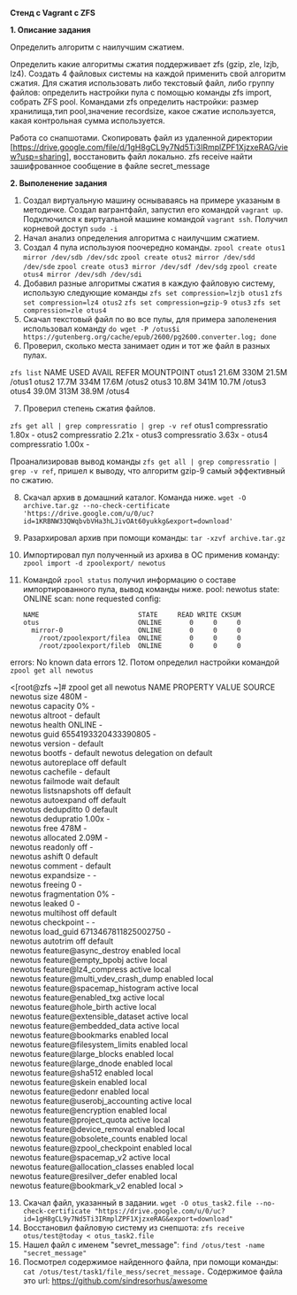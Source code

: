 **Стенд с Vagrant c ZFS**

 **1. Описание задания**

  Определить алгоритм с наилучшим сжатием.

  Определить какие алгоритмы сжатия поддерживает zfs (gzip, zle, lzjb, lz4). Создать 4 файловых системы на каждой применить свой алгоритм сжатия. Для сжатия использовать либо текстовый файл, либо группу файлов: определить настройки пула с помощью команды zfs import, собрать ZFS pool. 
Командами zfs определить настройки: размер хранилища,тип pool,значение recordsize, какое сжатие используется, какая контрольная сумма используется.

  Работа со снапшотами. Скопировать файл из удаленной директории [https://drive.google.com/file/d/1gH8gCL9y7Nd5Ti3IRmplZPF1XjzxeRAG/view?usp=sharing], восстановить файл локально. zfs receive найти зашифрованное сообщение в файле secret_message

**2. Выполенение задания**

1. Создал виртуальную машину оснываваясь на примере указаным в методичке. Создал вагрантфайл, запустил его командой ``vagrant up``. Подключился к виртуальной машине командой ``vagrant ssh``. Получил корневой доступ ``sudo -i``
2. Начал анализ определения алгоритма с наилучшим сжатием.
3. Создал 4 пула используюя поочередно команды.
``zpool create otus1 mirror /dev/sdb /dev/sdc``
``zpool create otus2 mirror /dev/sdd /dev/sde``
``zpool create otus3 mirror /dev/sdf /dev/sdg``
``zpool create otus4 mirror /dev/sdh /dev/sdi``
4. Добавил разные алгоритмы сжатия в каждую файловую систему, использую следующие команды
``zfs set compression=lzjb otus1``
``zfs set compression=lz4 otus2``
``zfs set compression=gzip-9 otus3``
``zfs set compression=zle otus4``
5. Скачал текстовый файл по во все пулы, для примера заполенения использовал команду
``do wget -P /otus$i https://gutenberg.org/cache/epub/2600/pg2600.converter.log; done``
6. Проверил, сколько места занимает один и тот же файл в разных пулах. 

``zfs list``
NAME    USED  AVAIL     REFER  MOUNTPOINT
otus1  21.6M   330M     21.5M  /otus1
otus2  17.7M   334M     17.6M  /otus2
otus3  10.8M   341M     10.7M  /otus3
otus4  39.0M   313M     38.9M  /otus4

7. Проверил степень сжатия файлов.

``zfs get all | grep compressratio | grep -v ref``
otus1  compressratio         1.80x                  -
otus2  compressratio         2.21x                  -
otus3  compressratio         3.63x                  -
otus4  compressratio         1.00x                  -

Проанализировав вывод команды ``zfs get all | grep compressratio | grep -v ref``, пришел к выводу, что алгоритм gzip-9 самый эффективный по сжатию.

8. Скачал архив в домашний каталог. Команда ниже. 
``wget -O archive.tar.gz --no-check-certificate 'https://drive.google.com/u/0/uc?id=1KRBNW33QWqbvbVHa3hLJivOAt60yukkg&export=download'``
9. Разархировал архив при помощи команды: ``tar -xzvf archive.tar.gz``
10. Импортировал пул полученный из архива в ОС применив команду: ``zpool import -d zpoolexport/ newotus``
11. Командой ``zpool status`` получил информацию о составе импортированного пула, вывод команды ниже.
pool: newotus
 state: ONLINE
  scan: none requested
config:


        NAME                         STATE     READ WRITE CKSUM
        otus                         ONLINE       0     0     0
          mirror-0                   ONLINE       0     0     0
            /root/zpoolexport/filea  ONLINE       0     0     0
            /root/zpoolexport/fileb  ONLINE       0     0     0


errors: No known data errors
12. Потом определил настройки командой ``zpool get all newotus``

<[root@zfs ~]# zpool get all newotus
            NAME     PROPERTY                       VALUE                          SOURCE  
            newotus  size                           480M                           -  
            newotus  capacity                       0%                             -  
            newotus  altroot                        -                              default  
            newotus  health                         ONLINE                         -  
            newotus  guid                           6554193320433390805            -  
            newotus  version                        -                              default  
            newotus  bootfs                         -                              default 
            newotus  delegation                     on                             default  
            newotus  autoreplace                    off                            default  
            newotus  cachefile                      -                              default  
            newotus  failmode                       wait                           default  
            newotus  listsnapshots                  off                            default  
            newotus  autoexpand                     off                            default  
            newotus  dedupditto                     0                              default  
            newotus  dedupratio                     1.00x                          -  
            newotus  free                           478M                           -  
            newotus  allocated                      2.09M                          -  
            newotus  readonly                       off                            -  
            newotus  ashift                         0                              default  
            newotus  comment                        -                              default  
            newotus  expandsize                     -                              -  
            newotus  freeing                        0                              -  
            newotus  fragmentation                  0%                             -  
            newotus  leaked                         0                              -  
            newotus  multihost                      off                            default  
            newotus  checkpoint                     -                              -  
            newotus  load_guid                      6713467811825002750            -  
            newotus  autotrim                       off                            default  
            newotus  feature@async_destroy          enabled                        local  
            newotus  feature@empty_bpobj            active                         local  
            newotus  feature@lz4_compress           active                         local  
            newotus  feature@multi_vdev_crash_dump  enabled                        local  
            newotus  feature@spacemap_histogram     active                         local  
            newotus  feature@enabled_txg            active                         local  
            newotus  feature@hole_birth             active                         local  
            newotus  feature@extensible_dataset     active                         local  
            newotus  feature@embedded_data          active                         local  
            newotus  feature@bookmarks              enabled                        local  
            newotus  feature@filesystem_limits      enabled                        local  
            newotus  feature@large_blocks           enabled                        local  
            newotus  feature@large_dnode            enabled                        local  
            newotus  feature@sha512                 enabled                        local  
            newotus  feature@skein                  enabled                        local  
            newotus  feature@edonr                  enabled                        local  
            newotus  feature@userobj_accounting     active                         local  
            newotus  feature@encryption             enabled                        local  
                  newotus  feature@project_quota          active                         local  
                  newotus  feature@device_removal         enabled                        local  
                  newotus  feature@obsolete_counts        enabled                        local  
              newotus  feature@zpool_checkpoint       enabled                        local  
              newotus  feature@spacemap_v2            active                         local  
            newotus feature@allocation_classes     enabled                        local  
            newotus  feature@resilver_defer         enabled                        local  
            newotus  feature@bookmark_v2            enabled                        local  >
 


13. Скачал файл, указанный в задании. ``wget -O otus_task2.file --no-check-certificate "https://drive.google.com/u/0/uc?id=1gH8gCL9y7Nd5Ti3IRmplZPF1XjzxeRAG&export=download"``
14. Восстановил файловую систему из снепшота: ``zfs receive otus/test@today < otus_task2.file``
15. Нашел файл с именем "sevret_message": ``find /otus/test -name "secret_message"``
16. Посмотрел содержимое найденного файла, при помощи команды: ``cat /otus/test/task1/file_mess/secret_message.``
Содержимое файла это url: https://github.com/sindresorhus/awesome

